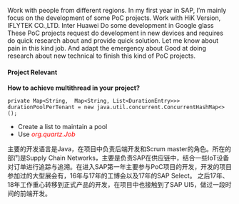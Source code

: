 Work with people from different regions.
In my first year in SAP, I’m mainly focus on the development of some PoC projects.
Work with HiK Version, IFLYTEK CO.,LTD. Inter Huawei
Do some development in Google glass
These PoC projects request do development in new devices and requires do quick research about and provide quick solution.
Let me know about pain in this kind job. And adapt the emergency about
Good at doing research about new technical to finish this kind of PoC projects.

#### Project Relevant
**How to achieve multithread in your project?**
```
private Map<String,  Map<String, List<DurationEntry>>> durationPoolPerTenant = new java.util.concurrent.ConcurrentHashMap<>();	
```
- Create a list to maintain a pool 
- Use <label style="color:red">*org.quartz.Job*</label>


主要的开发语言是Java，在项目中负责后端开发和Scrum master的角色。所在的部门是Supply Chain Networks，主要是负责SAP在供应链中，结合一些IoT设备对订单进行追踪与追溯。在进入SAP第一年主要参与PoC项目的开发，开发的项目参加过的大型展会有，16年与17年的工博会以及17年的SAP Select。
之后17年、18年工作重心转移到正式产品的开发，在项目中也接触到了SAP UI5，做过一段时间的前端开发。

